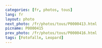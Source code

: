 ```yaml
---
categories: [fr, photos, tous]
lang: fr
layout: photo
next_photo: /fr/photos/tous/P0000413.html
picname: P0000415
prev_photo: /fr/photos/tous/P0000416.html
tags: [Fotofalle, Leopard]
---
```

